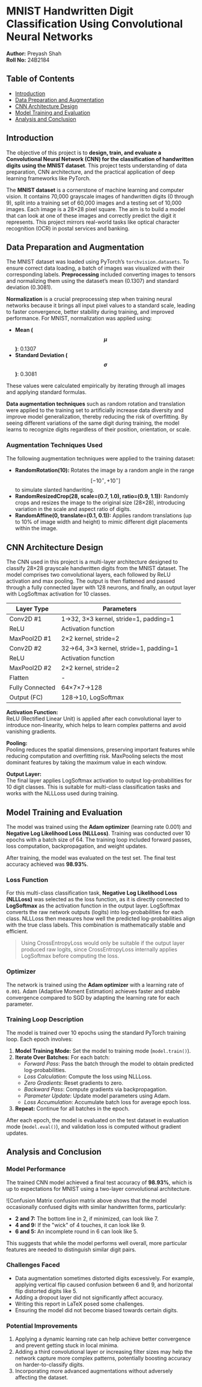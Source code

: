 # MNIST Handwritten Digit Classification Using Convolutional Neural Networks

**Author:** Preyash Shah  
**Roll No:** 24B2184

## Table of Contents

- [Introduction](#introduction)
- [Data Preparation and Augmentation](#data-preparation-and-augmentation)
- [CNN Architecture Design](#cnn-architecture-design)
- [Model Training and Evaluation](#model-training-and-evaluation)
- [Analysis and Conclusion](#analysis-and-conclusion)
 
## Introduction

The objective of this project is to **design, train, and evaluate a Convolutional Neural Network (CNN) for the classification of handwritten digits using the MNIST dataset**. This project tests understanding of data preparation, CNN architecture, and the practical application of deep learning frameworks like PyTorch.

The **MNIST dataset** is a cornerstone of machine learning and computer vision. It contains 70,000 grayscale images of handwritten digits (0 through 9), split into a training set of 60,000 images and a testing set of 10,000 images. Each image is a 28×28 pixel square. The aim is to build a model that can look at one of these images and correctly predict the digit it represents. This project mirrors real-world tasks like optical character recognition (OCR) in postal services and banking.

## Data Preparation and Augmentation

The MNIST dataset was loaded using PyTorch’s `torchvision.datasets`. To ensure correct data loading, a batch of images was visualized with their corresponding labels. **Preprocessing** included converting images to tensors and normalizing them using the dataset’s mean (0.1307) and standard deviation (0.3081).

**Normalization** is a crucial preprocessing step when training neural networks because it brings all input pixel values to a standard scale, leading to faster convergence, better stability during training, and improved performance. For MNIST, normalization was applied using:

- **Mean ($$\mu$$)**: 0.1307
- **Standard Deviation ($$\sigma$$)**: 0.3081

These values were calculated empirically by iterating through all images and applying standard formulas.

**Data augmentation techniques** such as random rotation and translation were applied to the training set to artificially increase data diversity and improve model generalization, thereby reducing the risk of overfitting. By seeing different variations of the same digit during training, the model learns to recognize digits regardless of their position, orientation, or scale.

### Augmentation Techniques Used

The following augmentation techniques were applied to the training dataset:

- **RandomRotation(10):** Rotates the image by a random angle in the range $$[-10^\circ, +10^\circ]$$ to simulate slanted handwriting.
- **RandomResizedCrop(28, scale=(0.7, 1.0), ratio=(0.9, 1.1)):** Randomly crops and resizes the image to the original size (28×28), introducing variation in the scale and aspect ratio of digits.
- **RandomAffine(0, translate=(0.1, 0.1)):** Applies random translations (up to 10% of image width and height) to mimic different digit placements within the image.

## CNN Architecture Design

The CNN used in this project is a multi-layer architecture designed to classify 28×28 grayscale handwritten digits from the MNIST dataset. The model comprises two convolutional layers, each followed by ReLU activation and max pooling. The output is then flattened and passed through a fully connected layer with 128 neurons, and finally, an output layer with LogSoftmax activation for 10 classes.

| Layer Type        | Parameters                                        |
|-------------------|--------------------------------------------------|
| Conv2D #1         | 1→32, 3×3 kernel, stride=1, padding=1            |
| ReLU              | Activation function                              |
| MaxPool2D #1      | 2×2 kernel, stride=2                             |
| Conv2D #2         | 32→64, 3×3 kernel, stride=1, padding=1           |
| ReLU              | Activation function                              |
| MaxPool2D #2      | 2×2 kernel, stride=2                             |
| Flatten           | -                                                |
| Fully Connected   | 64×7×7→128                                       |
| Output (FC)       | 128→10, LogSoftmax                               |

**Activation Function:**  
ReLU (Rectified Linear Unit) is applied after each convolutional layer to introduce non-linearity, which helps to learn complex patterns and avoid vanishing gradients.

**Pooling:**  
Pooling reduces the spatial dimensions, preserving important features while reducing computation and overfitting risk. MaxPooling selects the most dominant features by taking the maximum value in each window.

**Output Layer:**  
The final layer applies LogSoftmax activation to output log-probabilities for 10 digit classes. This is suitable for multi-class classification tasks and works with the NLLLoss used during training.

## Model Training and Evaluation

The model was trained using the **Adam optimizer** (learning rate 0.001) and **Negative Log Likelihood Loss (NLLLoss)**. Training was conducted over 10 epochs with a batch size of 64. The training loop included forward passes, loss computation, backpropagation, and weight updates.

After training, the model was evaluated on the test set. The final test accuracy achieved was **98.93%**.

### Loss Function

For this multi-class classification task, **Negative Log Likelihood Loss (NLLLoss)** was selected as the loss function, as it is directly connected to **LogSoftmax** as the activation function in the output layer. LogSoftmax converts the raw network outputs (logits) into log-probabilities for each class. NLLLoss then measures how well the predicted log-probabilities align with the true class labels. This combination is mathematically stable and efficient.

> Using CrossEntropyLoss would only be suitable if the output layer produced raw logits, since CrossEntropyLoss internally applies LogSoftmax before computing the loss.

### Optimizer

The network is trained using the **Adam optimizer** with a learning rate of `0.001`. Adam (Adaptive Moment Estimation) achieves faster and stable convergence compared to SGD by adapting the learning rate for each parameter.

### Training Loop Description

The model is trained over 10 epochs using the standard PyTorch training loop. Each epoch involves:

1. **Model Training Mode:** Set the model to training mode (`model.train()`).
2. **Iterate Over Batches:** For each batch:
   - *Forward Pass*: Pass the batch through the model to obtain predicted log-probabilities.
   - *Loss Calculation*: Compute the loss using NLLLoss.
   - *Zero Gradients*: Reset gradients to zero.
   - *Backward Pass*: Compute gradients via backpropagation.
   - *Parameter Update*: Update model parameters using Adam.
   - *Loss Accumulation*: Accumulate batch loss for average epoch loss.
3. **Repeat:** Continue for all batches in the epoch.

After each epoch, the model is evaluated on the test dataset in evaluation mode (`model.eval()`), and validation loss is computed without gradient updates.

## Analysis and Conclusion

### Model Performance

The trained CNN model achieved a final test accuracy of **98.93%**, which is up to expectations for MNIST using a two-layer convolutional architecture.

![Confusion Matrix confusion matrix above shows that the model occasionally confused digits with similar handwritten forms, particularly:

- **2 and 7:** The bottom line in 2, if minimized, can look like 7.
- **4 and 9:** If the "wick" of 4 touches, it can look like 9.
- **6 and 5:** An incomplete round in 6 can look like 5.

This suggests that while the model performs well overall, more particular features are needed to distinguish similar digit pairs.

### Challenges Faced

- Data augmentation sometimes distorted digits excessively. For example, applying vertical flip caused confusion between 6 and 9, and horizontal flip distorted digits like 5.
- Adding a dropout layer did not significantly affect accuracy.
- Writing this report in LaTeX posed some challenges.
- Ensuring the model did not become biased towards certain digits.

### Potential Improvements

1. Applying a dynamic learning rate can help achieve better convergence and prevent getting stuck in local minima.
2. Adding a third convolutional layer or increasing filter sizes may help the network capture more complex patterns, potentially boosting accuracy on harder-to-classify digits.
3. Incorporating more advanced augmentations without adversely affecting the dataset.
